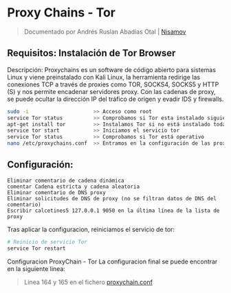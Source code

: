 # Proxy Chains - Tor
<!--Documentado por Andrés Abadías (Nisamov)-->
> Documentado por Andrés Ruslan Abadías Otal | [Nisamov](https://github.com/Nisamov)

## Requisitos: Instalación de Tor Browser

Descripción:
Proxychains es un software de código abierto para sistemas Linux y viene preinstalado con Kali Linux, la herramienta redirige las conexiones TCP a través de proxies como TOR, SOCKS4, SOCKS5 y HTTP (S) y nos permite encadenar servidores proxy. Con las cadenas de proxy, se puede ocultar la dirección IP del tráfico de origen y evadir IDS y firewalls.
```bash
sudo -i			            >> Acceso como root
service Tor status		    >> Comprobamos si Tor esta instalado siguiendo su estado
apt-get install tor		    >> Instalamos Tor si no está instalado todavía
service tor start		    >> Iniciamos el servicio tor
service Tor status		    >> Comprobamos si Tor está operativo
nano /etc/proxychains.conf	>> Entramos en la configuración de las proxychains
```
## Configuración:
```
Eliminar comentario de cadena dinámica
comentar Cadena estricta y cadena aleatoria
Eliminar comentario de DNS proxy
Eliminar solicitudes de DNS de proxy (no se filtran datos de DNS del comentario)
Escribir calcetines5 127.0.0.1 9050 en la última línea de la lista de proxy
```
Tras aplicar la configuracion, reiniciamos el servicio de tor:
```bash
# Reinicio de servicio Tor
service Tor restart
```
Configuracion ProxyChain - Tor
La configuracion final se puede encontrar en la siguiente linea:
>Linea 164 y 165 en el fichero [proxychain.conf](Security\ProxyChain\Tor\proxychain.conf)